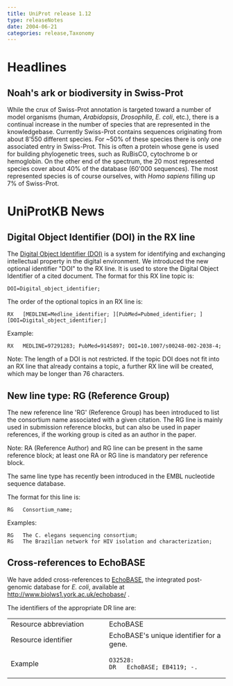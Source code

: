 ```yaml
---
title: UniProt release 1.12
type: releaseNotes
date: 2004-06-21
categories: release,Taxonomy
---
```


# Headlines

## Noah's ark or biodiversity in Swiss-Prot

While the crux of Swiss-Prot annotation is targeted toward a number of model organisms (human, *Arabidopsis*, *Drosophila*, *E. coli*, etc.), there is a continual increase in the number of species that are represented in the knowledgebase. Currently Swiss-Prot contains sequences originating from about 8'550 different species. For \~50% of these species there is only one associated entry in Swiss-Prot. This is often a protein whose gene is used for building phylogenetic trees, such as RuBisCO, cytochrome b or hemoglobin. On the other end of the spectrum, the 20 most represented species cover about 40% of the database (60'000 sequences). The most represented species is of course ourselves, with *Homo sapiens* filling up 7% of Swiss-Prot.

# UniProtKB News

## Digital Object Identifier (DOI) in the RX line

The [Digital Object Identifier (DOI)](http://www.doi.org) is a system for identifying and exchanging intellectual property in the digital environment. We introduced the new optional identifier "DOI" to the RX line. It is used to store the Digital Object Identifier of a cited document. The format for this RX line topic is:

    DOI=Digital_object_identifier;

The order of the optional topics in an RX line is:

    RX   [MEDLINE=Medline_identifier; ][PubMed=Pubmed_identifier; ][DOI=Digital_object_identifier;]

Example:

    RX   MEDLINE=97291283; PubMed=9145897; DOI=10.1007/s00248-002-2038-4;

Note: The length of a DOI is not restricted. If the topic DOI does not fit into an RX line that already contains a topic, a further RX line will be created, which may be longer than 76 characters.

## New line type: RG (Reference Group)

The new reference line 'RG' (Reference Group) has been introduced to list the consortium name associated with a given citation. The RG line is mainly used in submission reference blocks, but can also be used in paper references, if the working group is cited as an author in the paper.

Note: RA (Reference Author) and RG line can be present in the same reference block; at least one RA or RG line is mandatory per reference block.

The same line type has recently been introduced in the EMBL nucleotide sequence database.

The format for this line is:

    RG   Consortium_name;

Examples:

    RG   The C. elegans sequencing consortium;
    RG   The Brazilian network for HIV isolation and characterization;

## Cross-references to EchoBASE

We have added cross-references to [EchoBASE](http://www.biolws1.york.ac.uk/echobase/), the integrated post-genomic database for *E. coli*, available at <http://www.biolws1.york.ac.uk/echobase/> .

The identifiers of the appropriate DR line are:

<table><colgroup><col style="width: 45%" /><col style="width: 55%" /></colgroup><tbody><tr class="odd"><td>Resource abbreviation</td><td>EchoBASE</td></tr><tr class="even"><td>Resource identifier</td><td>EchoBASE's unique identifier for a gene.</td></tr><tr class="odd"><td>Example</td><td><pre><code>O32528:
DR   EchoBASE; EB4119; -.</code></pre></td></tr></tbody></table>
